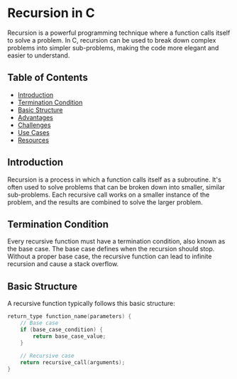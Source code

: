 # Recursion in C

Recursion is a powerful programming technique where a function calls itself to solve a problem. In C, recursion can be used to break down complex problems into simpler sub-problems, making the code more elegant and easier to understand.

## Table of Contents

- [Introduction](#introduction)
- [Termination Condition](#termination-condition)
- [Basic Structure](#basic-structure)
- [Advantages](#advantages)
- [Challenges](#challenges)
- [Use Cases](#use-cases)
- [Resources](#resources)

## Introduction

Recursion is a process in which a function calls itself as a subroutine. It's often used to solve problems that can be broken down into smaller, similar sub-problems. Each recursive call works on a smaller instance of the problem, and the results are combined to solve the larger problem.

## Termination Condition

Every recursive function must have a termination condition, also known as the base case. The base case defines when the recursion should stop. Without a proper base case, the recursive function can lead to infinite recursion and cause a stack overflow.

## Basic Structure

A recursive function typically follows this basic structure:

```c
return_type function_name(parameters) {
    // Base case
    if (base_case_condition) {
        return base_case_value;
    }
    
    // Recursive case
    return recursive_call(arguments);
}
